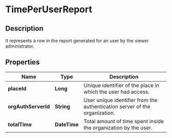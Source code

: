 # TimePerUserReport

## Description
It represents a row in the report generated for an user by the viewer administrator.
## Properties

Name | Type | Description
------------ | ------------- | -------------
**placeId** | **Long** | Unique identifier of the place in which the user had access.
**orgAuthServerId** | **String** | User unique identifier from the authentication server of the organization.
**totalTime** | **DateTime** | Total amount of time spent inside the organization by the user.



